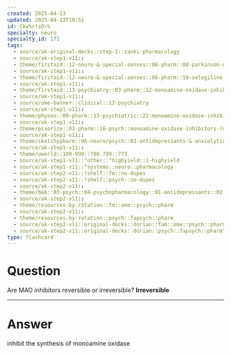 ```yaml
---
created: 2025-04-13
updated: 2025-04-13T10:51
id: Ckw%r(sO~%
specialty: neuro
specialty_id: 171
tags:
  - source/ak-original-decks::step-1::zanki-pharmacology
  - source/ak-step1-v11::
  - theme/firstaid::12-neuro-&-special-senses::06-pharm::08-parkinson-disease-therapy::mao-inhibitors
  - source/ak-step1-v11::
  - theme/firstaid::12-neuro-&-special-senses::06-pharm::10-selegiline-rasagiline
  - source/ak-step1-v11::
  - theme/firstaid::13-psychiatry::03-pharm::12-monoamine-oxidase-inhibitors
  - source/ak-step1-v11::
  - source/ome-banner::clinical::12-psychiatry
  - source/ak-step1-v11::
  - theme/physeo::09-pharm::13-psychiatric::22-monoamine-oxidase-inhibitors
  - source/ak-step1-v11::
  - theme/pixorize::03-pharm::16-psych::monoamine-oxidase-inhibitors-(maois)
  - source/ak-step1-v11::
  - theme/sketchypharm::06-neuro/psych::03-antidepressants-&-anxiolytics::03-mao-inhibitors
  - source/ak-step1-v11::
  - theme/uworld::100-999::700-799::773
  - source/ak-step1-v11::^other::^highyield::1-highyield
  - source/ak-step1-v11::^systems::neuro::pharmacology
  - source/ak-step2-v11::!shelf::fm::no-dupes
  - source/ak-step2-v11::!shelf::psych::no-dupes
  - source/ak-step2-v11::
  - theme/b&b::03-psych::04-psychopharmacology::01-antidepressants::02-mao-inhibitors
  - source/ak-step2-v11::
  - theme/resources-by-rotation::fm::ome::psych::pharm
  - source/ak-step2-v11::
  - theme/resources-by-rotation::psych::fapsych::pharm
  - source/ak-step2-v11::original-decks::dorian::fam::ome::psych::pharm
  - source/ak-step2-v11::original-decks::dorian::psych::fapsych::pharm"
type: flashcard
---
```


# Question
Are MAO inhibitors reversible or irreversible?    **Irreversible**

---

# Answer
inhibit the synthesis of monoamine oxidase